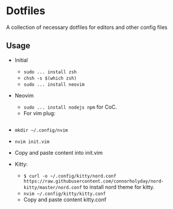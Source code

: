# Dotfiles
A collection of necessary dotfiles for editors and other config files

## Usage
* Initial
  * `sudo ... install zsh`
  * `chsh -s $(which zsh)`
  * `sudo ... install neovim`

* Neovim
  * `sudo ... install nodejs npm` for CoC.
  * For vim plug: 
```sh -c 'curl -fLo "${XDG_DATA_HOME:-$HOME/.local/share}"/nvim/site/autoload/plug.vim --create-dirs \ https://raw.githubusercontent.com/junegunn/vim-plug/master/plug.vim'
```
  * `mkdir ~/.config/nvim`
  * `nvim init.vim`
  * Copy and paste content into init.vim


* Kitty:
  * `$ curl -o ~/.config/kitty/nord.conf https://raw.githubusercontent.com/connorholyday/nord-kitty/master/nord.conf` to install nord theme for kitty.
  * `nvim ~/.config/kitty/kitty.conf`
  * Copy and paste content kitty.conf
  


